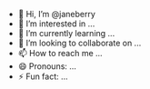- 👋 Hi, I’m @janeberry
- 👀 I’m interested in ...
- 🌱 I’m currently learning ...
- 💞️ I’m looking to collaborate on ...
- 📫 How to reach me ...
- 😄 Pronouns: ...
- ⚡ Fun fact: ...

<!---
janeberry/janeberry is a ✨ special ✨ repository because its `README.md` (this file) appears on your GitHub profile.
You can click the Preview link to take a look at your changes.
--->
